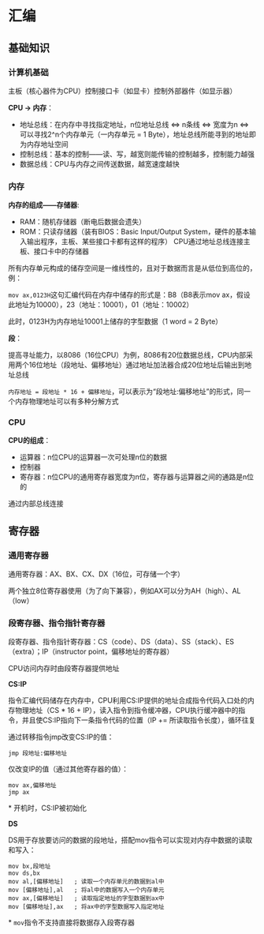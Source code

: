 # 汇编 

## 基础知识 

### 计算机基础 

主板（核心器件为CPU）控制接口卡（如显卡）控制外部器件（如显示器） 

**CPU -> 内存**： 
- 地址总线：在内存中寻找指定地址，n位地址总线 <=> n条线 <=> 宽度为n <=> 可以寻找2^n个内存单元（一内存单元 = 1 Byte），地址总线所能寻到的地址即为内存地址空间
- 控制总线：基本的控制——读、写，越宽则能传输的控制越多，控制能力越强
- 数据总线：CPU与内存之间传送数据，越宽速度越快

### 内存 

**内存的组成——存储器**:
- RAM：随机存储器（断电后数据会遗失）
- ROM：只读存储器（装有BIOS：Basic Input/Output System，硬件的基本输入输出程序，主板、某些接口卡都有这样的程序）
CPU通过地址总线连接主板、接口卡中的存储器 

所有内存单元构成的储存空间是一维线性的，且对于数据而言是从低位到高位的，例： 

`mov ax,0123H`这句汇编代码在内存中储存的形式是：B8（B8表示mov ax，假设此地址为10000），23（地址：10001），01（地址：10002）

此时，0123H为内存地址10001上储存的字型数据（1 word = 2 Byte） 

**段**： 

提高寻址能力，以8086（16位CPU）为例，8086有20位数据总线，CPU内部采用两个16位地址（段地址、偏移地址）通过地址加法器合成20位地址后输出到地址总线 

`内存地址 = 段地址 * 16 + 偏移地址`，可以表示为“段地址:偏移地址”的形式，同一个内存物理地址可以有多种分解方式 

### CPU 

**CPU的组成**：
- 运算器：n位CPU的运算器一次可处理n位的数据
- 控制器
- 寄存器：n位CPU的通用寄存器宽度为n位，寄存器与运算器之间的通路是n位的
 
通过内部总线连接 

## 寄存器 

### 通用寄存器 

通用寄存器：AX、BX、CX、DX（16位，可存储一个字） 

两个独立8位寄存器使用（为了向下兼容），例如AX可以分为AH（high）、AL（low） 

### 段寄存器、指令指针寄存器 

段寄存器、指令指针寄存器：CS（code）、DS（data）、SS（stack）、ES（extra）；IP（instructor point，偏移地址的寄存器） 

CPU访问内存时由段寄存器提供地址 

**CS:IP** 

指令汇编代码储存在内存中，CPU利用CS:IP提供的地址合成指令代码入口处的内存物理地址（CS * 16 + IP），读入指令到指令缓冲器，CPU执行缓冲器中的指令，并且使CS:IP指向下一条指令代码的位置（IP += 所读取指令长度），循环往复 

通过转移指令jmp改变CS:IP的值： 

`jmp 段地址:偏移地址` 

仅改变IP的值（通过其他寄存器的值）： 

```
mov ax,偏移地址
jmp ax 
``` 

\* 开机时，CS:IP被初始化 

**DS** 

DS用于存放要访问的数据的段地址，搭配mov指令可以实现对内存中数据的读取和写入： 

```
mov bx,段地址
mov ds,bx
mov al,[偏移地址]   ; 读取一个内存单元的数据到al中
mov [偏移地址],al   ; 将al中的数据写入一个内存单元
mov ax,[偏移地址]   ; 读取指定地址的字型数据到ax中
mov [偏移地址],ax   ; 将ax中的字型数据写入指定地址
``` 

\* `mov`指令不支持直接将数据存入段寄存器